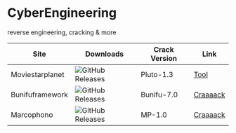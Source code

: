 # CyberEngineering
reverse engineering, cracking &amp; more

Site | Downloads | Crack Version | Link |
------------ | ------------- | ------------- | ------------- |
Moviestarplanet | <img alt="GitHub Releases" src="https://img.shields.io/github/downloads/cydolo/CyberEngineering/Pluto-1.3/total?color=darkcyan&label=Downloads&style=flat-square"> | Pluto-1.3 | [Tool](https://github.com/cydolo/CyberEngineering/tree/master/Moviestarplanet.de)
Bunifuframework | <img alt="GitHub Releases" src="https://img.shields.io/github/downloads/cydolo/CyberEngineering/Bunifu-7.0/total?color=darkcyan&label=Downloads&style=flat-square">| Bunifu-7.0| [Craaaack](https://github.com/cydolo/CyberEngineering/tree/master/Bunifuframework.com)
Marcophono | <img alt="GitHub Releases" src="https://img.shields.io/github/downloads/cydolo/CyberEngineering/MP-1.0/total?color=darkcyan&label=Downloads&style=flat-square"> |  MP-1.0| [Craaaack](https://github.com/cydolo/CyberEngineering/tree/master/Marcophono.de) |
